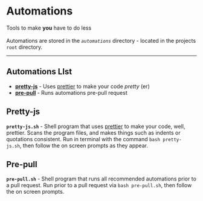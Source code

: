 # Automations

Tools to make **you** have to do less<br>
<br>
Automations are stored in the _`automations`_ directory - located in the projects `root` directory.

---

## Automations LIst

- **[pretty-js][prettyjs]** - Uses [prettier] to make your code _pretty_ (er)
- **[pre-pull][prepull]** - Runs automations pre-pull request

## Pretty-js

**`pretty-js.sh`** - Shell program that uses [prettier] to make your code, well, prettier. Scans the program files, and makes things such as indents or quotations consistent.
Run in terminal with the command `bash pretty-js.sh`, then follow the on screen prompts as they appear.</br>

## Pre-pull

**`pre-pull.sh`** - Shell program that runs all recommended automations prior to a pull request. Run prior to a pull request via `bash pre-pull.sh`,
then follow the on screen
prompts.</br>

<links />

[prettyjs]: #pretty-js
[prettier]: https://prettier.io/
[prepull]: #pre-pull
